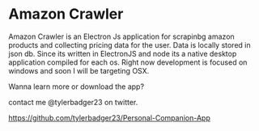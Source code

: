 # Amazon Crawler
Amazon Crawler is an Electron Js application for scrapinbg amazon products and collecting pricing data for the user. Data is locally stored in json db. Since its written in ElectronJS and node its a native desktop application compiled for each os. Right now development is focused on windows and soon I will be targeting OSX. 

Wanna learn more or download the app? 

contact me @tylerbadger23 on twitter. 

https://github.com/tylerbadger23/Personal-Companion-App